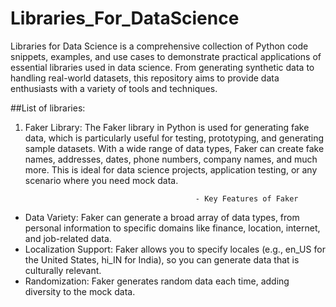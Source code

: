 # Libraries_For_DataScience
Libraries for Data Science is a comprehensive collection of Python code snippets, examples, and use cases to demonstrate practical applications of essential libraries used in data science. From generating synthetic data to handling real-world datasets, this repository aims to provide data enthusiasts with a variety of tools and techniques. 

##List of libraries:
1. Faker Library: The Faker library in Python is used for generating fake data, which is particularly useful for testing, prototyping, and generating sample datasets. With a wide range of data types, Faker can create fake names, addresses, dates, phone numbers, company names, and much more. This is ideal for data science projects, application testing, or any scenario where you need mock data.

                                             - Key Features of Faker
- Data Variety: Faker can generate a broad array of data types, from personal information to specific domains like finance, location, internet, and job-related data.
- Localization Support: Faker allows you to specify locales (e.g., en_US for the United States, hi_IN for India), so you can generate data that is culturally relevant.
- Randomization: Faker generates random data each time, adding diversity to the mock data.
